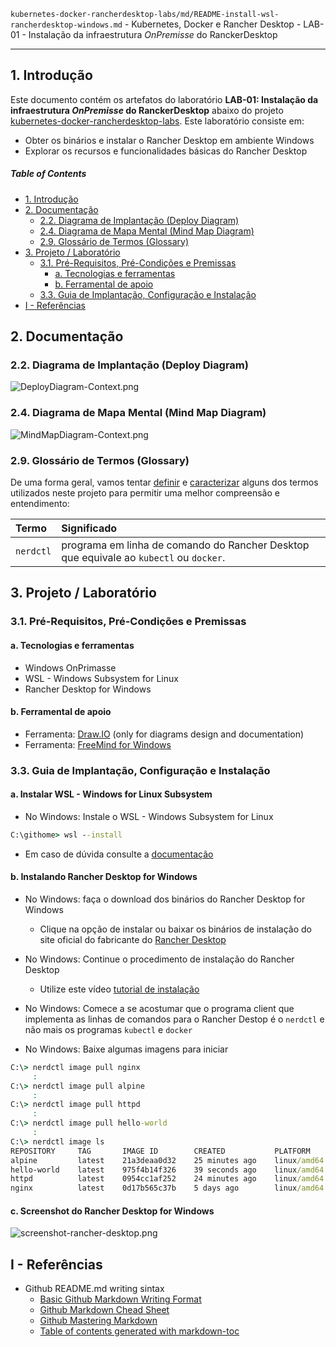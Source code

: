 `kubernetes-docker-rancherdesktop-labs/md/README-install-wsl-rancherdesktop-windows.md` - Kubernetes, Docker e Rancher Desktop - LAB-01 - Instalação da infraestrutura _OnPremisse_ do RanckerDesktop

---
## 1. Introdução

Este documento contém os artefatos do laboratório **LAB-01: Instalação da infraestrutura _OnPremisse_ do RanckerDesktop** abaixo do projeto [kubernetes-docker-rancherdesktop-labs](../README.md). Este laboratório consiste em:
* Obter os binários e instalar o Rancher Desktop em ambiente Windows
* Explorar os recursos e funcionalidades básicas do Rancher Desktop

##### Table of Contents  
- [1. Introdução](#1-introdução)
- [2. Documentação](#2-documentação)
  * [2.2. Diagrama de Implantação (Deploy Diagram)](#22-diagrama-de-implantação-deploy-diagram)
  * [2.4. Diagrama de Mapa Mental (Mind Map Diagram)](#24-diagrama-de-mapa-mental-mind-map-diagram)
  * [2.9. Glossário de Termos (Glossary)](#29-glossário-de-termos-glossary)
- [3. Projeto / Laboratório](#3-projeto--laboratório)
  * [3.1. Pré-Requisitos, Pré-Condições e Premissas](#31-pré-requisitos-pré-condições-e-premissas)
    + [a. Tecnologias e ferramentas](#a-tecnologias-e-ferramentas)
    + [b. Ferramental de apoio](#b-ferramental-de-apoio)
  * [3.3. Guia de Implantação, Configuração e Instalação](#33-guia-de-implantação-configuração-e-instalação)
- [I - Referências](#i---referências)



## 2. Documentação

### 2.2. Diagrama de Implantação (Deploy Diagram)

![DeployDiagram-Context.png](../doc/uml-diagrams/DeployDiagram-kubernetes-docker-rancherdesktop.png) 


### 2.4. Diagrama de Mapa Mental (Mind Map Diagram)

![MindMapDiagram-Context.png](../doc/mind-maps/MindMapDiagram-kubernetes-docker-rancherdesktop-install-wsl-rancherdesktop-windows.png) 


### 2.9. Glossário de Termos (Glossary)

De uma forma geral, vamos tentar <ins>definir</ins> e <ins>caracterizar</ins> alguns dos termos utilizados neste projeto para permitir uma melhor compreensão e entendimento:

| Termo       | Significado                     |
| :---------- | :------------------------------ |
| `nerdctl`   | programa em linha de comando do Rancher Desktop que equivale ao `kubectl` ou `docker`. |


## 3. Projeto / Laboratório

### 3.1. Pré-Requisitos, Pré-Condições e Premissas

#### a. Tecnologias e ferramentas

* Windows OnPrimasse
* WSL - Windows Subsystem for Linux
* Rancher Desktop for Windows

#### b. Ferramental de apoio

* Ferramenta: [Draw.IO](https://app.diagrams.net/) (only for diagrams design and documentation)
* Ferramenta: [FreeMind for Windows](https://freemind.br.uptodown.com/windows)


### 3.3. Guia de Implantação, Configuração e Instalação

#### a. Instalar WSL - Windows for Linux Subsystem

* No Windows: Instale o WSL - Windows Subsystem for Linux

```cmd
C:\githome> wsl --install
```

* Em caso de dúvida consulte a [documentação](https://docs.microsoft.com/pt-br/windows/wsl/install)

#### b. Instalando Rancher Desktop for Windows

* No Windows: faça o download dos binários do Rancher Desktop for Windows
  * Clique na opção de instalar ou baixar os binários de instalação do site oficial do fabricante do [Rancher Desktop](https://rancherdesktop.io/)


* No Windows: Continue o procedimento de instalação do Rancher Desktop
  * Utilize este vídeo [tutorial de instalação](https://www.youtube.com/watch?v=suz9No_FHSo&t=635s)

* No Windows: Comece a se acostumar que o programa client que implementa as linhas de comandos para o Rancher Destop é o `nerdctl` e não mais os programas `kubectl` e `docker`

* No Windows: Baixe algumas imagens para iniciar

```cmd
C:\> nerdctl image pull nginx
     :
C:\> nerdctl image pull alpine
     :
C:\> nerdctl image pull httpd
     :
C:\> nerdctl image pull hello-world
     :
C:\> nerdctl image ls
REPOSITORY     TAG       IMAGE ID        CREATED           PLATFORM       SIZE
alpine         latest    21a3deaa0d32    25 minutes ago    linux/amd64    5.9 MiB
hello-world    latest    975f4b14f326    39 seconds ago    linux/amd64    20.0 KiB
httpd          latest    0954cc1af252    24 minutes ago    linux/amd64    150.1 MiB
nginx          latest    0d17b565c37b    5 days ago        linux/amd64    149.1 MiB
```

#### c. Screenshot do Rancher Desktop for Windows

![screenshot-rancher-desktop.png](../doc/screenshots/screenshot-rancher-desktop.png) 


## I - Referências

* Github README.md writing sintax
  * [Basic Github Markdown Writing Format](https://docs.github.com/pt/free-pro-team@latest/github/writing-on-github/basic-writing-and-formatting-syntax)  
  * [Github Markdown Chead Sheet](https://guides.github.com/pdfs/markdown-cheatsheet-online.pdf)
  * [Github Mastering Markdown](https://guides.github.com/features/mastering-markdown/#what)
  * [Table of contents generated with markdown-toc](http://ecotrust-canada.github.io/markdown-toc/)

